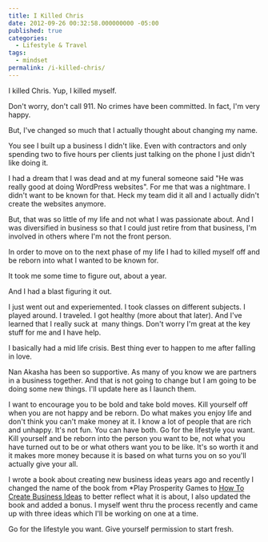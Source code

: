```yaml
---
title: I Killed Chris
date: 2012-09-26 00:32:58.000000000 -05:00
published: true
categories:
  - Lifestyle & Travel
tags:
  - mindset
permalink: /i-killed-chris/
---
```

I killed Chris. Yup, I killed myself.

Don't worry, don't call 911. No crimes have been committed. In fact, I'm very happy.

But, I've changed so much that I actually thought about changing my name.

You see I built up a business I didn't like. Even with contractors and only spending two to five hours per clients just talking on the phone I just didn't like doing it.

I had a dream that I was dead and at my funeral someone said "He was really good at doing WordPress websites". For me that was a nightmare. I didn't want to be known for that. Heck my team did it all and I actually didn't create the websites anymore.

But, that was so little of my life and not what I was passionate about. And I was diversified in business so that I could just retire from that business, I'm involved in others where I'm not the front person.

In order to move on to the next phase of my life I had to killed myself off and be reborn into what I wanted to be known for.

It took me some time to figure out, about a year.

And I had a blast figuring it out.

I just went out and experiemented. I took classes on different subjects. I played around. I traveled. I got healthy (more about that later). And I've learned that I really suck at  many things. Don't worry I'm great at the key stuff for me and I have help.

I basically had a mid life crisis. Best thing ever to happen to me after falling in love.

Nan Akasha has been so supportive. As many of you know we are partners in a business together. And that is not going to change but I am going to be doing some new things. I'll update here as I launch them.

I want to encourage you to be bold and take bold moves. Kill yourself off when you are not happy and be reborn. Do what makes you enjoy life and don't think you can't make money at it. I know a lot of people that are rich and unhappy. It's not fun. You can have both. Go for the lifestyle you want. Kill yourself and be reborn into the person you want to be, not what you have turned out to be or what others want you to be like. It's so worth it and it makes more money because it is based on what turns you on so you'll actually give your all.

I wrote a book about creating new business ideas years ago and recently I changed the name of the book from  *Play Prosperity Games to [How To Create Business Ideas](/business-ideas/) to better reflect what it is about, I also updated the book and added a bonus. I myself went thru the process recently and came up with three ideas which I'll be working on one at a time.

Go for the lifestyle you want. Give yourself permission to start fresh.